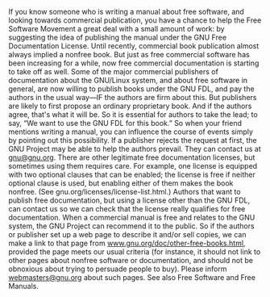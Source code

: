 If you know someone who is writing a manual about free software, and looking towards commercial publication, you have a chance to help the Free Software Movement a great deal with a small amount of work: by suggesting the idea of publishing the manual under the GNU Free Documentation License. Until recently, commercial book publication almost always implied a nonfree book. But just as free commercial software has been increasing for a while, now free commercial documentation is starting to take off as well. Some of the major commercial publishers of documentation about the GNU/Linux system, and about free software in general, are now willing to publish books under the GNU FDL, and pay the authors in the usual way—IF the authors are firm about this. But publishers are likely to first propose an ordinary proprietary book. And if the authors agree, that's what it will be. So it is essential for authors to take the lead; to say, “We want to use the GNU FDL for this book.” So when your friend mentions writing a manual, you can influence the course of events simply by pointing out this possibility. If a publisher rejects the request at first, the GNU Project may be able to help the authors prevail. They can contact us at <gnu@gnu.org>. There are other legitimate free documentation licenses, but sometimes using them requires care. For example, one license is equipped with two optional clauses that can be enabled; the license is free if neither optional clause is used, but enabling either of them makes the book nonfree. (See gnu.org/licenses/license-list.html.) Authors that want to publish free documentation, but using a license other than the GNU FDL, can contact us so we can check that the license really qualifies for free documentation. When a commercial manual is free and relates to the GNU system, the GNU Project can recommend it to the public. So if the authors or publisher set up a web page to describe it and/or sell copies, we can make a link to that page from www.gnu.org/doc/other-free-books.html, provided the page meets our usual criteria (for instance, it should not link to other pages about nonfree software or documentation, and should not be obnoxious about trying to persuade people to buy). Please inform <webmasters@gnu.org> about such pages. See also Free Software and Free Manuals.
